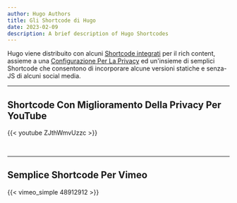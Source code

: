 ```yaml
---
author: Hugo Authors
title: Gli Shortcode di Hugo
date: 2023-02-09
description: A brief description of Hugo Shortcodes
---
```


Hugo viene distribuito con alcuni [Shortcode integrati](https://gohugo.io/content-management/shortcodes/#use-hugos-built-in-shortcodes) per il rich content, assieme a una [Configurazione Per La Privacy](https://gohugo.io/about/hugo-and-gdpr/) ed un'insieme di semplici Shortcode che consentono di incorporare alcune versioni statiche e senza-JS di alcuni social media.
<!--more-->
---

## Shortcode Con Miglioramento Della Privacy Per YouTube

{{< youtube ZJthWmvUzzc >}}

<br>

---


## Semplice Shortcode Per Vimeo

{{< vimeo_simple 48912912 >}}
